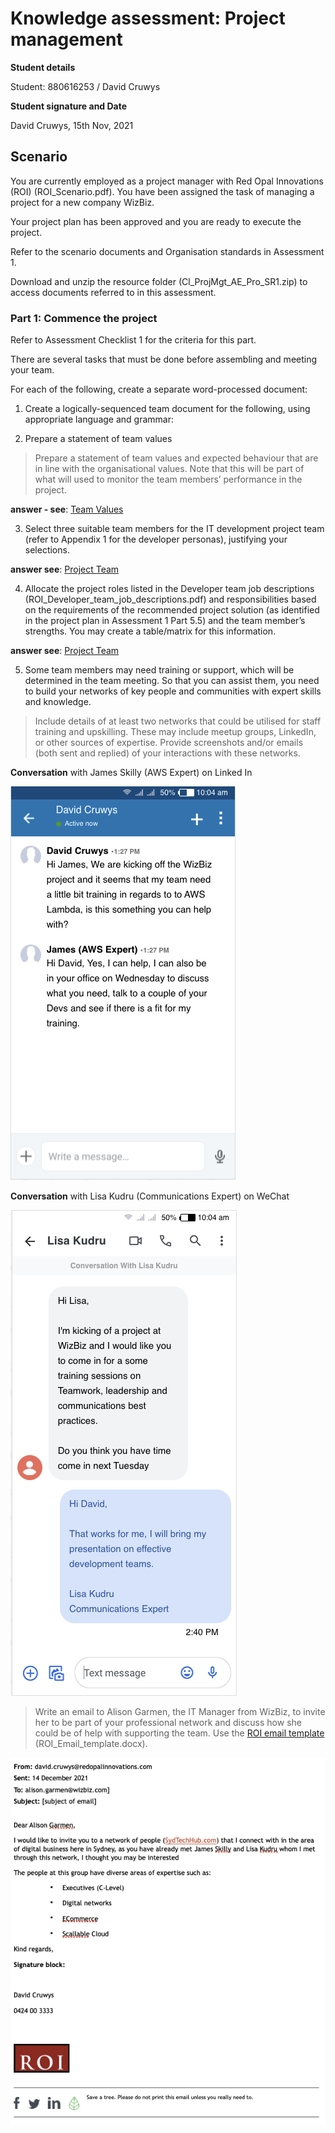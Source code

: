 # Knowledge assessment: Project management

**Student details**

Student:  880616253 / David Cruwys

**Student signature and Date**

David Cruwys, 15th Nov, 2021


## Scenario

You are currently employed as a project manager with Red Opal Innovations (ROI) (ROI_Scenario.pdf). You have been assigned the task of managing a project for a new company WizBiz.

Your project plan has been approved and you are ready to execute the project.

Refer to the scenario documents and Organisation standards in Assessment 1.

Download and unzip the resource folder (Cl_ProjMgt_AE_Pro_SR1.zip) to access documents referred to in this assessment.

### Part 1: Commence the project

Refer to Assessment Checklist 1 for the criteria for this part.

There are several tasks that must be done before assembling and meeting your team. 

For each of the following, create a separate word-processed document:

1. Create a logically-sequenced team document for the following, using appropriate language and grammar:

2. Prepare a statement of team values 

> Prepare a statement of team values and expected behaviour that are in line with the organisational values.
> Note that this will be part of what will used to monitor the team members’ performance in the project.

**answer - see**: [Team Values](./501-project2-part1-A-team-values.md)

3. Select three suitable team members for the IT development project team (refer to Appendix 1 for the developer personas), justifying your selections.

**answer see**: [Project Team](./501-project2-part1-B-project-team.md)

4. Allocate the project roles listed in the Developer team job descriptions (ROI_Developer_team_job_descriptions.pdf) and responsibilities based on the requirements of the recommended project solution (as identified in the project plan in Assessment 1 Part 5.5) and the team member’s strengths. You may create a table/matrix for this information.

**answer see**: [Project Team](./501-project2-part1-B-project-team.md) 

5. Some team members may need training or support, which will be determined in the team meeting. So that you can assist them, you need to build your networks of key people and communities with expert skills and knowledge.

> Include details of at least two networks that could be utilised for staff training and upskilling. These may include meetup groups, LinkedIn, or other sources of expertise. Provide screenshots and/or emails (both sent and replied) of your interactions with these networks.

**Conversation** with James Skilly (AWS Expert) on Linked In

![](./images/conversation-james-skilly.png)

**Conversation** with Lisa Kudru (Communications Expert) on WeChat

![](./images/conversation-lisa-kudru.png)


> Write an email to Alison Garmen, the IT Manager from WizBiz, to invite her to be part of your professional network and discuss how she could be of help with supporting the team. Use the [ROI email template](https://share.tafensw.edu.au/share/items/73f2bb48-c457-4fe9-96cf-618ee5f5f2bc/0/?attachment.uuid=347d5a5d-e8a0-4085-9966-52c261b042de) (ROI_Email_template.docx).

![](./images/email-alison-garmon.png)